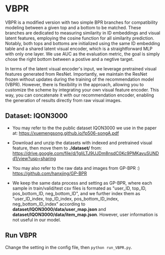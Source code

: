 # VBPR
VBPR is a modified version with two simple BPR branches for compatibility modeling between a given top and a bottom to be matched. These branches are dedicated to measuring similarity in ID embeddings and visual latent features, employing the cosine function for all similarity prediction. Notably, both tops and bottoms are initialized using the same ID embedding table and a shared latent visual encoder, which is a straightforward MLP with only one layer. We use AUC as the evaluation metric, the goal is simply chose the right bottom between a postive and a negtive target.

In terms of the latent visual encoder's input, we leverage pretrained visual features generated from ResNet. Importantly, we maintain the ResNet frozen without updates during the training of the recommendation model (VBPR). However, there is flexibility in the approach, allowing you to customize the scheme by integrating your own visual feature encoder. This way, you can concatenate it with our recommendation encoder, enabling the generation of results directly from raw visual images. 

## Dataset: IQON3000 
- You may refer to the the public dataset IQON3000 we use in the paper at:
  https://xuemengsong.github.io/fp506-songA.pdf

- Download and unzip the datasets with indexed and pretrained visual feature, then move them to **./dataset/** from: 
  https://drive.google.com/file/d/1gIiLTJ9UJDm8nsdC0Kc9PMKavuSUNDd1/view?usp=sharing

- You may also refer to the raw data and images from GP-BPR :) 
  https://github.com/hanxjing/GP-BPR

- We keep the same data process and setting as GP-BPR, where each sample in train/valid/test csv files is formated as "user_ID, top_ID, pos_bottom_ID, neg_bottom_ID", and we further index them as "user_ID_index, top_ID_index, pos_bottom_ID_index, neg_bottom_ID_index" according to **dataset/IQON3000/data/user_map.json** and **dataset/IQON3000/data/item_map.json**. However, user information is not useful in our model.

## Run VBPR

Change the setting in the config file, then `python run_VBPR.py`.
